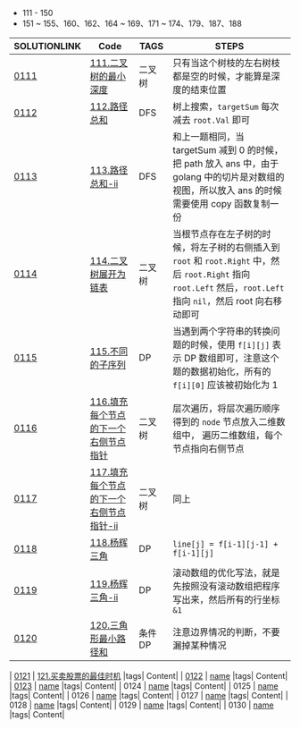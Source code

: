 - 111 - 150
- 151 ~ 155、160、162、164 ~ 169、171 ~ 174、179、187、188

| SOLUTIONLINK | Code | TAGS | STEPS |
| ------ | ---- | ---- | ------ |
| [0111](https://leetcode-cn.com/problems/minimum-depth-of-binary-tree/solution/lc111-fengwei2002-by-kycu-y68q/) | [111.二叉树的最小深度](https://github.com/fengwei2002/Algorithm/blob/main/Leetcode/111.二叉树的最小深度.go) | 二叉树 | 只有当这个树枝的左右树枝都是空的时候，才能算是深度的结束位置|
| [0112](https://leetcode-cn.com/problems/path-sum/solution/lc112-fengwei2002-by-kycu-gurg/) | [112.路径总和](https://github.com/fengwei2002/Algorithm/blob/main/Leetcode/112.路径总和.go) | DFS | 树上搜索，`targetSum` 每次减去 `root.Val` 即可|
| [0113](https://leetcode-cn.com/problems/path-sum-ii/solution/lc113-fengwei2002-guan-yu-bu-li-jie-slic-hank/) | [113.路径总和-ii](https://github.com/fengwei2002/Algorithm/blob/main/Leetcode/113.路径总和-ii.go) | DFS | 和上一题相同，当 targetSum 减到 0 的时候，把 path 放入 ans 中，由于 golang 中的切片是对数组的视图，所以放入 ans 的时候需要使用 copy 函数复制一份|
| [0114](https://leetcode-cn.com/problems/flatten-binary-tree-to-linked-list/solution/lc114-fengwei2002-by-kycu-13h6/) | [114.二叉树展开为链表](https://github.com/fengwei2002/Algorithm/blob/main/Leetcode/114.二叉树展开为链表.go) | 二叉树 | 当根节点存在左子树的时候，将左子树的右侧插入到 `root` 和 `root.Right` 中，然后 `root.Right` 指向 `root.Left` 然后，`root.Left` 指向 `nil`，然后 root 向右移动即可|
| [0115](https://leetcode-cn.com/problems/distinct-subsequences/solution/lc115-fengwei2002-by-kycu-6xrr/) | [115.不同的子序列](https://github.com/fengwei2002/Algorithm/blob/main/Leetcode/115.不同的子序列.go) | DP | 当遇到两个字符串的转换问题的时候，使用 `f[i][j]` 表示 DP 数组即可，注意这个题的数据初始化，所有的 `f[i][0]` 应该被初始化为 1|
| [0116](https://leetcode-cn.com/problems/populating-next-right-pointers-in-each-node/solution/lc116-fengwei2002-by-kycu-u83a/) | [116.填充每个节点的下一个右侧节点指针](https://github.com/fengwei2002/Algorithm/blob/main/Leetcode/116.填充每个节点的下一个右侧节点指针.go) | 二叉树 | 层次遍历，将层次遍历顺序得到的 `node` 节点放入二维数组中， 遍历二维数组，每个节点指向右侧节点 |
| [0117](https://leetcode-cn.com/problems/populating-next-right-pointers-in-each-node-ii/solution/lc117-fengwei2002-by-kycu-pvjd/) | [117.填充每个节点的下一个右侧节点指针-ii](https://github.com/fengwei2002/Algorithm/blob/main/Leetcode/117.填充每个节点的下一个右侧节点指针-ii.go) | 二叉树 | 同上 |
| [0118](https://leetcode-cn.com/problems/pascals-triangle/solution/lc118-fengwei2002-by-kycu-5q8i/) | [118.杨辉三角](https://github.com/fengwei2002/Algorithm/blob/main/Leetcode/118.杨辉三角.go) | DP | `line[j] = f[i-1][j-1] + f[i-1][j]`|
| [0119](https://leetcode-cn.com/problems/pascals-triangle-ii/solution/lc119-fengwei2002-by-kycu-nfcf/) | [119.杨辉三角-ii](https://github.com/fengwei2002/Algorithm/blob/main/Leetcode/119.杨辉三角-ii.go) | DP | 滚动数组的优化写法，就是先按照没有滚动数组把程序写出来，然后所有的行坐标 `&1` |
| [0120](https://leetcode-cn.com/problems/triangle/solution/lc120-fengwei2002-by-kycu-rcxn/) | [120.三角形最小路径和](https://github.com/fengwei2002/Algorithm/blob/main/Leetcode/120.三角形最小路径和.go) | 条件 DP | 注意边界情况的判断，不要漏掉某种情况|

| [0121](https://leetcode-cn.com/problems/best-time-to-buy-and-sell-stock/solution/lc121-fengwei2002-by-kycu-38dw/) | [121.买卖股票的最佳时机](https://github.com/fengwei2002/Algorithm/blob/main/Leetcode/121.买卖股票的最佳时机.cpp) |tags| Content|
| [0122](https://leetcode-cn.com/problems/best-time-to-buy-and-sell-stock-ii/solution/lc122-fengwei2002-by-kycu-irmm/) | [name](https://github.com/fengwei2002/Algorithm/blob/main/Leetcode/name.cpp) |tags| Content|
| [0123](https://leetcode-cn.com/problems/best-time-to-buy-and-sell-stock-iii/solution/lc123-fengwei2002-by-kycu-srvo/) | [name](https://github.com/fengwei2002/Algorithm/blob/main/Leetcode/name.cpp) |tags| Content|
| 0124 | [name](https://github.com/fengwei2002/Algorithm/blob/main/Leetcode/name.cpp) |tags| Content|
| 0125 | [name](https://github.com/fengwei2002/Algorithm/blob/main/Leetcode/name.cpp) |tags| Content|
| 0126 | [name](https://github.com/fengwei2002/Algorithm/blob/main/Leetcode/name.cpp) |tags| Content|
| 0127 | [name](https://github.com/fengwei2002/Algorithm/blob/main/Leetcode/name.cpp) |tags| Content|
| 0128 | [name](https://github.com/fengwei2002/Algorithm/blob/main/Leetcode/name.cpp) |tags| Content|
| 0129 | [name](https://github.com/fengwei2002/Algorithm/blob/main/Leetcode/name.cpp) |tags| Content|
| 0130 | [name](https://github.com/fengwei2002/Algorithm/blob/main/Leetcode/name.cpp) |tags| Content|